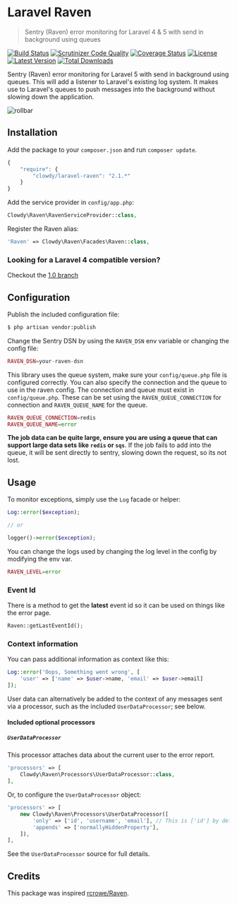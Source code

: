 Laravel Raven
=============

> Sentry (Raven) error monitoring for Laravel 4 & 5 with send in background using queues

[![Build Status](http://img.shields.io/travis/clowdy/laravel-raven/master.svg?style=flat-square)](https://travis-ci.org/clowdy/laravel-raven)
[![Scrutinizer Code Quality](http://img.shields.io/scrutinizer/g/clowdy/laravel-raven/master.svg?style=flat-square)](https://scrutinizer-ci.com/g/clowdy/laravel-raven/)
[![Coverage Status](https://img.shields.io/scrutinizer/coverage/g/clowdy/laravel-raven/master.svg?style=flat-square)](https://scrutinizer-ci.com/g/clowdy/laravel-raven/code-structure/master)
[![License](http://img.shields.io/badge/license-MIT-brightgreen.svg?style=flat-square)](http://www.opensource.org/licenses/MIT)
[![Latest Version](http://img.shields.io/packagist/v/clowdy/laravel-raven.svg?style=flat-square)](https://packagist.org/packages/clowdy/laravel-raven)
[![Total Downloads](https://img.shields.io/packagist/dt/clowdy/laravel-raven.svg?style=flat-square)](https://packagist.org/packages/clowdy/laravel-raven)

Sentry (Raven) error monitoring for Laravel 5 with send in background using queues. This will add a listener to Laravel's existing log system. It makes use to Laravel's queues to push messages into the background without slowing down the application.

![rollbar](https://www.getsentry.com/_static/getsentry/images/hero.png)

## Installation

Add the package to your `composer.json` and run `composer update`.

```js
{
    "require": {
        "clowdy/laravel-raven": "2.1.*"
    }
}
```

Add the service provider in `config/app.php`:

```php
Clowdy\Raven\RavenServiceProvider::class,
```

Register the Raven alias:

```php
'Raven' => Clowdy\Raven\Facades\Raven::class,
```

### Looking for a Laravel 4 compatible version?

Checkout the [1.0 branch](https://github.com/clowdy/laravel-raven/tree/1.0)

## Configuration

Publish the included configuration file:

```bash
$ php artisan vendor:publish
```

Change the Sentry DSN by using the `RAVEN_DSN` env variable or changing the config file:

```php
RAVEN_DSN=your-raven-dsn
```

This library uses the queue system, make sure your `config/queue.php` file is configured correctly. You can also specify the connection and the queue to use in the raven config. The connection and queue must exist in `config/queue.php`. These can be set using the `RAVEN_QUEUE_CONNECTION` for connection and `RAVEN_QUEUE_NAME` for the queue.

```php
RAVEN_QUEUE_CONNECTION=redis
RAVEN_QUEUE_NAME=error
```

**The job data can be quite large, ensure you are using a queue that can support large data sets like `redis` or `sqs`**.
If the job fails to add into the queue, it will be sent directly to sentry, slowing down the request, so its not lost.

## Usage

To monitor exceptions, simply use the `Log` facade or helper:

```php
Log::error($exception);

// or

logger()->error($exception);
```

You can change the logs used by changing the log level in the config by modifying the env var.

```php	
RAVEN_LEVEL=error
```

### Event Id

There is a method to get the **latest** event id so it can be used on things like the error page.

```php
Raven::getLastEventId();
```

### Context information

You can pass additional information as context like this:

```php
Log::error('Oops, Something went wrong', [
    'user' => ['name' => $user->name, 'email' => $user->email]
]);
```

User data can alternatively be added to the context of any messages sent via a processor, such as the included `UserDataProcessor`; see below.

#### Included optional processors

##### `UserDataProcessor`

This processor attaches data about the current user to the error report.

```php
'processors' => [
    Clowdy\Raven\Processors\UserDataProcessor::class,
],
```

Or, to configure the `UserDataProcessor` object:

```php
'processors' => [
    new Clowdy\Raven\Processors\UserDataProcessor([
        'only' => ['id', 'username', 'email'], // This is ['id'] by default; pass [] or null to include all fields
        'appends' => ['normallyHiddenProperty'],
    ]),
],
```

See the `UserDataProcessor` source for full details.

## Credits

This package was inspired [rcrowe/Raven](https://github.com/rcrowe/Raven).
